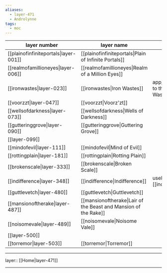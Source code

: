 ```yaml
---
aliases:
  - layer-471
  - Androlynne
tags:
  - moc
---
```



| layer number                          | layer name                                                      | layer purpose                                                   |
| ------------------------------------- | --------------------------------------------------------------- | --------------------------------------------------------------- |
| [[plainofinfiniteportals\|layer-001]] | [[plainofinfiniteportals\|Plain of Infinite Portals]]           |                                                                 |
| [[realmofamillioneyes\|layer-006]]    | [[realmofamillioneyes\|Realm of a Million Eyes]]                |                                                                 |
| [[ironwastes\|layer-023]]             | [[ironwastes\|Iron Wastes]]                                     | app/toolset notes are linked to the [[ironwastes\|Iron Wastes]] |
| [[voorzzt\|layer-047]]                | [[voorzzt\|Voorz'zt]]                                           |                                                                 |
| [[wellsofdarkness\|layer-073]]        | [[wellsofdarkness\|Wells of Darkness]]                          |                                                                 |
| [[gutteringgrove\|layer-090]]         | [[gutteringgrove\|Guttering Grove]]                             |                                                                 |
| [[layer-099]]                         |                                                                 |                                                                 |
| [[mindofevil\|layer-111]]             | [[mindofevil\|Mind of Evil]]                                    |                                                                 |
| [[rottingplain\|layer-181]]           | [[rottingplain\|Rotting Plain]]                                 |                                                                 |
| [[brokenscale\|layer-333]]            | [[brokenscale\|Broken Scale]]                                   |                                                                 |
| [[indifference\|layer-348]]           | [[indifference\|Indifference]]                                  | useless notes are linked to [[indifference\|Indifference]]      |
| [[guttlevetch\|layer-480]]            | [[guttlevetch\|Guttlevetch]]                                    |                                                                 |
| [[mansionoftherake\|layer-487]]       | [[mansionoftherake\|Lair of the Beast and Mansion of the Rake]] |                                                                 |
| [[noisomevale\|layer-489]]            | [[noisomevale\|Noisome Vale]]                                   |                                                                 |
| [[layer-500]]                         |                                                                 |                                                                 |
| [[torremor\|layer-503]]               | [[torremor\|Torremor]]                                          |                                                                 |


***

layer:: [[Home|layer-471]]

***
